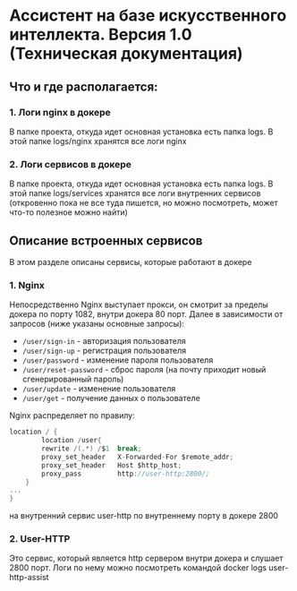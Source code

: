 # Ассистент на базе искусственного интеллекта. Версия 1.0 (Техническая документация)

## Что и где располагается:

### 1. Логи nginx в докере
В папке проекта, откуда идет основная установка есть папка logs. В этой папке logs/nginx хранятся все логи nginx

### 2. Логи сервисов в докере
В папке проекта, откуда идет основная установка есть папка logs. В этой папке logs/services хранятся все логи внутренних сервисов (откровенно пока не все туда пишется, но можно посмотреть, может что-то полезное можно найти)

## Описание встроенных сервисов
В этом разделе описаны сервисы, которые работают в докере

### 1. Nginx
Непосредственно Nginx выступает прокси, он смотрит за пределы докера по порту 1082, внутри докера 80 порт.
Далее в зависимости от запросов (ниже указаны основные запросы):
* `/user/sign-in` - авторизация пользователя
* `/user/sign-up` - регистрация пользователя
* `/user/password` - изменение пароля пользователя
* `/user/reset-password` - сброс пароля (на почту приходит новый сгенерированный пароль)
* `/user/update` - изменение пользователя
* `/user/get` - получение данных о пользователе

Nginx распределяет по правилу:
```c
location / {
        location /user{
        rewrite /(.*) /$1  break;
        proxy_set_header   X-Forwarded-For $remote_addr;
        proxy_set_header   Host $http_host;
        proxy_pass         http://user-http:2800/;
    }
...
}
```
на внутренний сервис user-http по внутреннему порту в докере 2800

### 2. User-HTTP
Это сервис, который является http сервером внутри докера и слушает 2800 порт.
Логи по нему можно посмотреть командой docker logs user-http-assist

